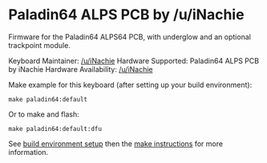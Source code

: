 # Paladin64 ALPS PCB by /u/iNachie

Firmware for the Paladin64 ALPS64 PCB, with underglow and an optional
trackpoint module.

Keyboard Maintainer: [/u/iNachie](https://github.com/nachie)
Hardware Supported: Paladin64 ALPS PCB by iNachie
Hardware Availability: [/u/iNachie](https://www.reddit.com/user/inachie/)

Make example for this keyboard (after setting up your build environment):

    make paladin64:default

Or to make and flash:

    make paladin64:default:dfu


See [build environment setup](https://docs.qmk.fm/build_environment_setup.html) then the [make instructions](https://docs.qmk.fm/make_instructions.html) for more information.
